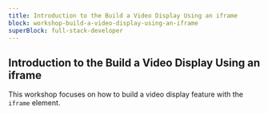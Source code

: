 ```yaml
---
title: Introduction to the Build a Video Display Using an iframe
block: workshop-build-a-video-display-using-an-iframe
superBlock: full-stack-developer
---
```


## Introduction to the Build a Video Display Using an iframe

This workshop focuses on how to build a video display feature with the `iframe` element.
